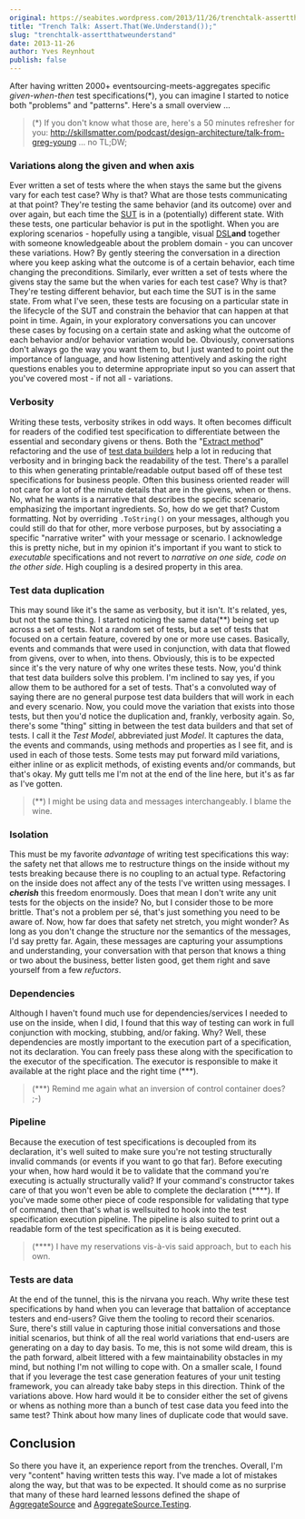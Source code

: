 ```yaml
---
original: https://seabites.wordpress.com/2013/11/26/trenchtalk-assertthatweunderstand/
title: "Trench Talk: Assert.That(We.Understand());"
slug: "trenchtalk-assertthatweunderstand"
date: 2013-11-26
author: Yves Reynhout
publish: false
---
```

After having written 2000+ eventsourcing-meets-aggregates specific *given-when-then* test specifications(\*), you can imagine I started to notice both "problems" and "patterns". Here's a small overview ...

> (\*) If you don't know what those are, here's a 50 minutes refresher for you: http://skillsmatter.com/podcast/design-architecture/talk-from-greg-young ... no TL;DW;

### Variations along the given and when axis

Ever written a set of tests where the when stays the same but the givens vary for each test case? Why is that? What are those tests communicating at that point? They're testing the same behavior (and its outcome) over and over again, but each time the [SUT](http://en.wikipedia.org/wiki/System_under_test "System under test") is in a (potentially) different state. With these tests, one particular behavior is put in the spotlight. When you are exploring scenarios - hopefully using a tangible, visual [DSL](http://en.wikipedia.org/wiki/Domain-specific_language "Domain specific language")**and** together with someone knowledgeable about the problem domain - you can uncover these variations. How? By gently steering the conversation in a direction where you keep asking what the outcome is of a certain behavior, each time changing the preconditions. Similarly, ever written a set of tests where the givens stay the same but the when varies for each test case? Why is that? They're testing different behavior, but each time the SUT is in the same state. From what I've seen, these tests are focusing on a particular state in the lifecycle of the SUT and constrain the behavior that can happen at that point in time. Again, in your exploratory conversations you can uncover these cases by focusing on a certain state and asking what the outcome of each behavior and/or behavior variation would be. Obviously, conversations don't always go the way you want them to, but I just wanted to point out the importance of language, and how listening attentively and asking the right questions enables you to determine appropriate input so you can assert that you've covered most - if not all - variations.

### Verbosity

Writing these tests, verbosity strikes in odd ways. It often becomes difficult for readers of the codified test specification to differentiate between the essential and secondary givens or thens. Both the "[Extract method](http://www.refactoring.com/catalog/extractMethod.html "Extract Method")" refactoring and the use of [test data builders](http://nat.truemesh.com/archives/000714.html "Test data builders") help a lot in reducing that verbosity and in bringing back the readability of the test. There's a parallel to this when generating printable/readable output based off of these test specifications for business people. Often this business oriented reader will not care for a lot of the minute details that are in the givens, when or thens. No, what he wants is a narrative that describes the specific scenario, emphasizing the important ingredients. So, how do we get that? Custom formatting. Not by overriding `.ToString()` on your messages, although you could still do that for other, more verbose purposes, but by associating a specific "narrative writer" with your message or scenario. I acknowledge this is pretty niche, but in my opinion it's important if you want to stick to *executable* specifications and not revert to *narrative on one side, code on the other side*. High coupling is a desired property in this area.

### Test data duplication

This may sound like it's the same as verbosity, but it isn't. It's related, yes, but not the same thing. I started noticing the same data(\*\*) being set up across a set of tests. Not a random set of tests, but a set of tests that focused on a certain feature, covered by one or more use cases. Basically, events and commands that were used in conjunction, with data that flowed from givens, over to when, into thens. Obviously, this is to be expected since it's the very nature of why one writes these tests. Now, you'd think that test data builders solve this problem. I'm inclined to say yes, if you allow them to be authored for a set of tests. That's a convoluted way of saying there are no general purpose test data builders that will work in each and every scenario. Now, you could move the variation that exists into those tests, but then you'd notice the duplication and, frankly, verbosity again. So, there's some "thing" sitting in between the test data builders and that set of tests. I call it the *Test Model*, abbreviated just *Model*. It captures the data, the events and commands, using methods and properties as I see fit, and is used in each of those tests. Some tests may put forward mild variations, either inline or as explicit methods, of existing events and/or commands, but that's okay. My gutt tells me I'm not at the end of the line here, but it's as far as I've gotten.

> (\*\*) I might be using data and messages interchangeably. I blame the wine.

### Isolation

This must be my favorite *advantage* of writing test specifications this way: the safety net that allows me to restructure things on the inside without my tests breaking because there is no coupling to an actual type. Refactoring on the inside does not affect any of the tests I've written using messages. I ***cherish*** this freedom enormously. Does that mean I don't write any unit tests for the objects on the inside? No, but I consider those to be more brittle. That's not a problem per sé, that's just something you need to be aware of. Now, how far does that safety net stretch, you might wonder? As long as you don't change the structure nor the semantics of the messages, I'd say pretty far. Again, these messages are capturing your assumptions and understanding, your conversation with that person that knows a thing or two about the business, better listen good, get them right and save yourself from a few *refuctors*.

### Dependencies

Although I haven't found much use for dependencies/services I needed to use on the inside, when I did, I found that this way of testing can work in full conjunction with mocking, stubbing, and/or faking. Why? Well, these dependencies are mostly important to the execution part of a specification, not its declaration. You can freely pass these along with the specification to the executor of the specification. The executor is responsible to make it available at the right place and the right time (\*\*\*).

> (\*\*\*) Remind me again what an inversion of control container does? ;-)

### Pipeline

Because the execution of test specifications is decoupled from its declaration, it's well suited to make sure you're not testing structurally invalid commands (or events if you want to go that far). Before executing your when, how hard would it be to validate that the command you're executing is actually structurally valid? If your command's constructor takes care of that you won't even be able to complete the declaration (\*\*\*\*). If you've made some other piece of code responsible for validating that type of command, then that's what is wellsuited to hook into the test specification execution pipeline. The pipeline is also suited to print out a readable form of the test specification as it is being executed.

> (\*\*\*\*) I have my reservations vis-à-vis said approach, but to each his own.

### Tests are data

At the end of the tunnel, this is the nirvana you reach. Why write these test specifications by hand when you can leverage that battalion of acceptance testers and end-users? Give them the tooling to record their scenarios. Sure, there's still value in capturing those initial conversations and those initial scenarios, but think of all the real world variations that end-users are generating on a day to day basis. To me, this is not some wild dream, this is the path forward, albeit littered with a few maintainability obstacles in my mind, but nothing I'm not willing to cope with. On a smaller scale, I found that if you leverage the test case generation features of your unit testing framework, you can already take baby steps in this direction. Think of the variations above. How hard would it be to consider either the set of givens or whens as nothing more than a bunch of test case data you feed into the same test? Think about how many lines of duplicate code that would save.

Conclusion
----------

So there you have it, an experience report from the trenches. Overall, I'm very "content" having written tests this way. I've made a lot of mistakes along the way, but that was to be expected. It should come as no surprise that many of these hard learned lessons defined the shape of [AggregateSource](https://github.com/yreynhout/AggregateSource "AggregateSource") and [AggregateSource.Testing](https://github.com/yreynhout/AggregateSource/tree/master/src/Testing "AggregateSource Testing").
